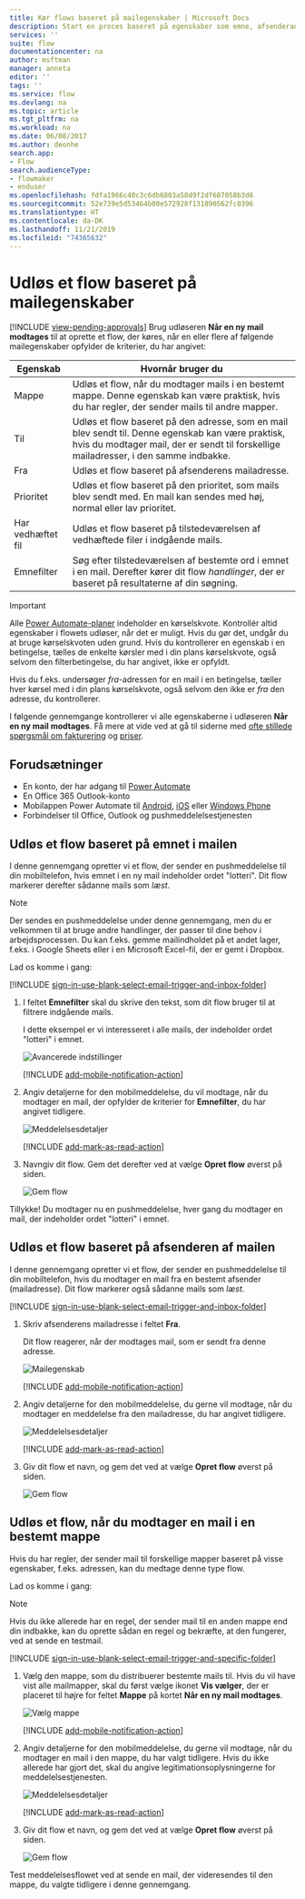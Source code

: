 ```yaml
---
title: Kør flows baseret på mailegenskaber | Microsoft Docs
description: Start en proces baseret på egenskaber som emne, afsenderadresse eller modtagerafdresse i en mail.
services: ''
suite: flow
documentationcenter: na
author: msftman
manager: anneta
editor: ''
tags: ''
ms.service: flow
ms.devlang: na
ms.topic: article
ms.tgt_pltfrm: na
ms.workload: na
ms.date: 06/08/2017
ms.author: deonhe
search.app:
- Flow
search.audienceType:
- flowmaker
- enduser
ms.openlocfilehash: fdfa1966c40c3c6db6803a58d9f2df687058b3d6
ms.sourcegitcommit: 52e739e5d53464b80e572928f131890562fc0396
ms.translationtype: HT
ms.contentlocale: da-DK
ms.lasthandoff: 11/21/2019
ms.locfileid: "74365632"
---
```

# <a name="trigger-a-flow-based-on-email-properties"></a>Udløs et flow baseret på mailegenskaber
[!INCLUDE [view-pending-approvals](includes/cc-rebrand.md)]
Brug udløseren **Når en ny mail modtages** til at oprette et flow, der køres, når en eller flere af følgende mailegenskaber opfylder de kriterier, du har angivet:

| Egenskab | Hvornår bruger du |
| --- | --- |
| Mappe |Udløs et flow, når du modtager mails i en bestemt mappe. Denne egenskab kan være praktisk, hvis du har regler, der sender mails til andre mapper. |
| Til |Udløs et flow baseret på den adresse, som en mail blev sendt til. Denne egenskab kan være praktisk, hvis du modtager mail, der er sendt til forskellige mailadresser, i den samme indbakke. |
| Fra |Udløs et flow baseret på afsenderens mailadresse. |
| Prioritet |Udløs et flow baseret på den prioritet, som mails blev sendt med. En mail kan sendes med høj, normal eller lav prioritet. |
| Har vedhæftet fil |Udløs et flow baseret på tilstedeværelsen af vedhæftede filer i indgående mails. |
| Emnefilter |Søg efter tilstedeværelsen af bestemte ord i emnet i en mail. Derefter kører dit flow *handlinger*, der er baseret på resultaterne af din søgning. |

> [!IMPORTANT]
> Alle [Power Automate-planer](https://flow.microsoft.com/pricing/) indeholder en kørselskvote. Kontrollér altid egenskaber i flowets udløser, når det er muligt. Hvis du gør det, undgår du at bruge kørselskvoten uden grund. Hvis du kontrollerer en egenskab i en betingelse, tælles de enkelte kørsler med i din plans kørselskvote, også selvom den filterbetingelse, du har angivet, ikke er opfyldt. 

Hvis du f.eks. undersøger *fra*-adressen for en mail i en betingelse, tæller hver kørsel med i din plans kørselskvote, også selvom den ikke er *fra* den adresse, du kontrollerer.
> 
> 

I følgende gennemgange kontrollerer vi alle egenskaberne i udløseren **Når en ny mail modtages**. Få mere at vide ved at gå til siderne med [ofte stillede spørgsmål om fakturering](billing-questions.md#what-counts-as-a-run) og [priser](https://ms.flow.microsoft.com/pricing/).

## <a name="prerequisites"></a>Forudsætninger
* En konto, der har adgang til [Power Automate](https://flow.microsoft.com)
* En Office 365 Outlook-konto
* Mobilappen Power Automate til [Android](https://aka.ms/flowmobiledocsandroid), [iOS](https://aka.ms/flowmobiledocsios) eller [Windows Phone](https://aka.ms/flowmobilewindows)
* Forbindelser til Office, Outlook og pushmeddelelsestjenesten

## <a name="trigger-a-flow-based-on-an-emails-subject"></a>Udløs et flow baseret på emnet i mailen
I denne gennemgang opretter vi et flow, der sender en pushmeddelelse til din mobiltelefon, hvis emnet i en ny mail indeholder ordet "lotteri". Dit flow markerer derefter sådanne mails som *læst*.

>[!NOTE]
>Der sendes en pushmeddelelse under denne gennemgang, men du er velkommen til at bruge andre handlinger, der passer til dine behov i arbejdsprocessen. Du kan f.eks. gemme mailindholdet på et andet lager, f.eks. i Google Sheets eller i en Microsoft Excel-fil, der er gemt i Dropbox.

Lad os komme i gang:

[!INCLUDE [sign-in-use-blank-select-email-trigger-and-inbox-folder](includes/sign-in-use-blank-select-email-trigger-and-inbox-folder.md)]

1. I feltet **Emnefilter** skal du skrive den tekst, som dit flow bruger til at filtrere indgående mails.
   
     I dette eksempel er vi interesseret i alle mails, der indeholder ordet "lotteri" i emnet.
   
    ![Avancerede indstillinger](./media/email-triggers/email-triggers-subject-text.png)

    [!INCLUDE [add-mobile-notification-action](includes/add-mobile-notification-action.md)]

1. Angiv detaljerne for den mobilmeddelelse, du vil modtage, når du modtager en mail, der opfylder de kriterier for **Emnefilter**, du har angivet tidligere.
   
    ![Meddelelsesdetaljer](./media/email-triggers/email-triggers-4.png)

    [!INCLUDE [add-mark-as-read-action](includes/add-mark-as-read-action.md)]

1. Navngiv dit flow. Gem det derefter ved at vælge **Opret flow** øverst på siden.
   
    ![Gem flow](./media/email-triggers/email-triggers-subject-notification.png)

Tillykke! Du modtager nu en pushmeddelelse, hver gang du modtager en mail, der indeholder ordet "lotteri" i emnet.

## <a name="trigger-a-flow-based-on-an-emails-sender"></a>Udløs et flow baseret på afsenderen af mailen
I denne gennemgang opretter vi et flow, der sender en pushmeddelelse til din mobiltelefon, hvis du modtager en mail fra en bestemt afsender (mailadresse). Dit flow markerer også sådanne mails som *læst*.

[!INCLUDE [sign-in-use-blank-select-email-trigger-and-inbox-folder](includes/sign-in-use-blank-select-email-trigger-and-inbox-folder.md)]

1. Skriv afsenderens mailadresse i feltet **Fra**. 
   
     Dit flow reagerer, når der modtages mail, som er sendt fra denne adresse.
   
    ![Mailegenskab](./media/email-triggers/email-triggers-from.png)

    [!INCLUDE [add-mobile-notification-action](includes/add-mobile-notification-action.md)]

1. Angiv detaljerne for den mobilmeddelelse, du gerne vil modtage, når du modtager en meddelelse fra den mailadresse, du har angivet tidligere.
   
    ![Meddelelsesdetaljer](./media/email-triggers/email-triggers-sender-notification.png)

    [!INCLUDE [add-mark-as-read-action](includes/add-mark-as-read-action.md)]

1. Giv dit flow et navn, og gem det ved at vælge **Opret flow** øverst på siden.
   
    ![Gem flow](./media/email-triggers/email-triggers-sender-5.png)

## <a name="trigger-a-flow-when-emails-arrive-in-a-specific-folder"></a>Udløs et flow, når du modtager en mail i en bestemt mappe
Hvis du har regler, der sender mail til forskellige mapper baseret på visse egenskaber, f.eks. adressen, kan du medtage denne type flow.

Lad os komme i gang:

> [!NOTE]
> Hvis du ikke allerede har en regel, der sender mail til en anden mappe end din indbakke, kan du oprette sådan en regel og bekræfte, at den fungerer, ved at sende en testmail.
> 
> 

[!INCLUDE [sign-in-use-blank-select-email-trigger-and-specific-folder](includes/sign-in-use-blank-select-email-trigger-and-specific-folder.md)]

1. Vælg den mappe, som du distribuerer bestemte mails til. Hvis du vil have vist alle mailmapper, skal du først vælge ikonet **Vis vælger**, der er placeret til højre for feltet **Mappe** på kortet **Når en ny mail modtages**.
   
    ![Vælg mappe](./media/email-triggers/email-triggers-2.png)

    [!INCLUDE [add-mobile-notification-action](includes/add-mobile-notification-action.md)]

1. Angiv detaljerne for den mobilmeddelelse, du gerne vil modtage, når du modtager en mail i den mappe, du har valgt tidligere. Hvis du ikke allerede har gjort det, skal du angive legitimationsoplysningerne for meddelelsestjenesten.
   
    ![Meddelelsesdetaljer](./media/email-triggers/email-triggers-folder-notification.png)

    [!INCLUDE [add-mark-as-read-action](includes/add-mark-as-read-action.md)]

1. Giv dit flow et navn, og gem det ved at vælge **Opret flow** øverst på siden.
   
    ![Gem flow](./media/email-triggers/email-triggers-7.png)

Test meddelelsesflowet ved at sende en mail, der videresendes til den mappe, du valgte tidligere i denne gennemgang.


